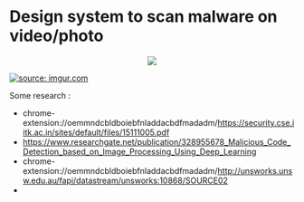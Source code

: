 # Design system to scan malware on video/photo



<p align="center">
  <img src="https://i.imgur.com/ZUnO7rB.jpg"/>
  <br/>
</p>

<a href="https://imgur.com/ZUnO7rB"><img src="https://i.imgur.com/ZUnO7rB.jpg" title="source: imgur.com" /></a>






Some research : 
+ chrome-extension://oemmndcbldboiebfnladdacbdfmadadm/https://security.cse.iitk.ac.in/sites/default/files/15111005.pdf
+ https://www.researchgate.net/publication/328955678_Malicious_Code_Detection_based_on_Image_Processing_Using_Deep_Learning
+ chrome-extension://oemmndcbldboiebfnladdacbdfmadadm/http://unsworks.unsw.edu.au/fapi/datastream/unsworks:10868/SOURCE02
+ 
